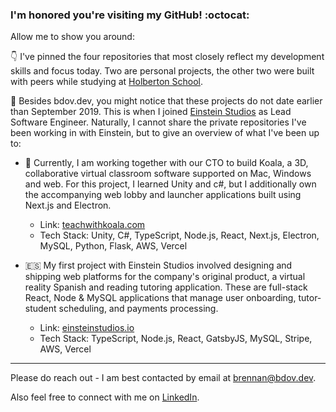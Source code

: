 ### I'm honored you're visiting my GitHub! :octocat:

Allow me to show you around:

👇 I've pinned the four repositories that most closely reflect my development skills and focus today. Two are personal projects, the other two were built with peers while studying at [Holberton School](https://holbertonschool.com).

🧐 Besides bdov.dev, you might notice that these projects do not date earlier than September 2019. This is when I joined [Einstein Studios](https://www.linkedin.com/company/einstein-studios/) as Lead Software Engineer. Naturally, I cannot share the private repositories I've been working in with Einstein, but to give an overview of what I've been up to:

- 🐨 Currently, I am working together with our CTO to build Koala, a 3D, collaborative virtual classroom software supported on Mac, Windows and web. For this project, I learned Unity and c#, but I additionally own the accompanying web lobby and launcher applications built using Next.js and Electron.
  - Link: [teachwithkoala.com](https://teachwithkoala.com)
  - Tech Stack: Unity, C#, TypeScript, Node.js, React, Next.js, Electron, MySQL, Python, Flask, AWS, Vercel
  
- 🇪🇸 My first project with Einstein Studios involved designing and shipping web platforms for the company's original product, a virtual reality Spanish and reading tutoring application. These are full-stack React, Node & MySQL applications that manage user onboarding, tutor-student scheduling, and payments processing.
  - Link: [einsteinstudios.io](https://einsteinstudios.io)
  - Tech Stack: TypeScript, Node.js, React, GatsbyJS, MySQL, Stripe, AWS, Vercel
  
---

Please do reach out - I am best contacted by email at [brennan@bdov.dev](mailto:brennan@bdov.dev).

Also feel free to connect with me on [LinkedIn](https://www.linkedin.com/in/bdbaraban/).
